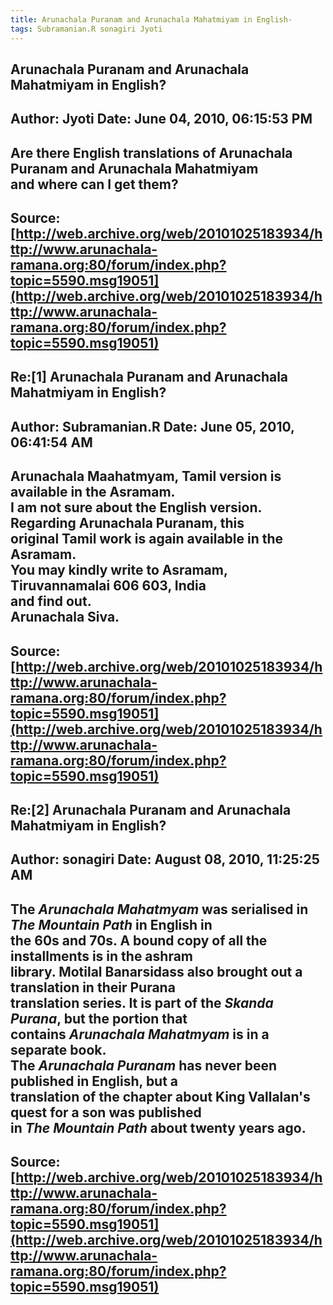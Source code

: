 ```yaml
--- 
title: Arunachala Puranam and Arunachala Mahatmiyam in English-   
tags: Subramanian.R sonagiri Jyoti  
---  
```

## Arunachala Puranam and Arunachala Mahatmiyam in English?  
Author: Jyoti               Date: June 04, 2010, 06:15:53 PM  
---  
Are there English translations of Arunachala Puranam and Arunachala Mahatmiyam  
and where can I get them?
 ---  
Source:[http://web.archive.org/web/20101025183934/http://www.arunachala-ramana.org:80/forum/index.php?topic=5590.msg19051](http://web.archive.org/web/20101025183934/http://www.arunachala-ramana.org:80/forum/index.php?topic=5590.msg19051)   
---  

## Re:[1] Arunachala Puranam and Arunachala Mahatmiyam in English?  
Author: Subramanian.R       Date: June 05, 2010, 06:41:54 AM  
---  
Arunachala Maahatmyam, Tamil version is available in the Asramam.   
I am not sure about the English version. Regarding Arunachala Puranam, this  
original Tamil work is again available in the Asramam.   
You may kindly write to Asramam, Tiruvannamalai 606 603, India   
and find out.   
Arunachala Siva.
 ---  
Source:[http://web.archive.org/web/20101025183934/http://www.arunachala-ramana.org:80/forum/index.php?topic=5590.msg19051](http://web.archive.org/web/20101025183934/http://www.arunachala-ramana.org:80/forum/index.php?topic=5590.msg19051)   
---  

## Re:[2] Arunachala Puranam and Arunachala Mahatmiyam in English?  
Author: sonagiri            Date: August 08, 2010, 11:25:25 AM  
---  
The _Arunachala Mahatmyam_ was serialised in _The Mountain Path_ in English in  
the 60s and 70s. A bound copy of all the installments is in the ashram  
library. Motilal Banarsidass also brought out a translation in their Purana  
translation series. It is part of the _Skanda Purana_, but the portion that  
contains _Arunachala Mahatmyam_ is in a separate book.   
The _Arunachala Puranam_ has never been published in English, but a  
translation of the chapter about King Vallalan's quest for a son was published  
in _The Mountain Path_ about twenty years ago.
 ---  
Source:[http://web.archive.org/web/20101025183934/http://www.arunachala-ramana.org:80/forum/index.php?topic=5590.msg19051](http://web.archive.org/web/20101025183934/http://www.arunachala-ramana.org:80/forum/index.php?topic=5590.msg19051)   
---  


